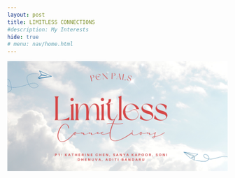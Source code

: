 ```yaml
---
layout: post
title: LIMITLESS CONNECTIONS
#description: My Interests
hide: true
# menu: nav/home.html
---
```


<img src = "images/limitless connections.jpg">